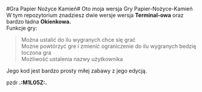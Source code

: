 #Gra Papier Nożyce Kamień#
Oto moja wersja Gry Papier-Nożyce-Kamień<br>
W tym repozytorium znadziesz dwie wersje wersja <b>Terminal-owa</b> oraz bardzo ładna <b>Okienkowa.</b><br>
Funkcje gry:<br>
> Można ustalić do ilu wygranych chce się grać<br>
> Możne powtórzyć gre i zmienić ograniczenie do ilu wygranych bedzię toczona gra<br>
> Możliwość ustalenia nazwy użytkownika<br>

Jego kod jest bardzo prosty miłej zabawy z jego edycją.


pzdr <b>.:M1L05Z:.</b>


